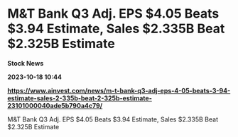 # M&T Bank Q3 Adj. EPS $4.05 Beats $3.94 Estimate, Sales $2.335B Beat $2.325B Estimate
**Stock News**

**2023-10-18 10:44**

**https://www.ainvest.com/news/m-t-bank-q3-adj-eps-4-05-beats-3-94-estimate-sales-2-335b-beat-2-325b-estimate-23101000040ade5b790a4c79/**

M&T Bank Q3 Adj. EPS $4.05 Beats $3.94 Estimate, Sales $2.335B Beat $2.325B Estimate